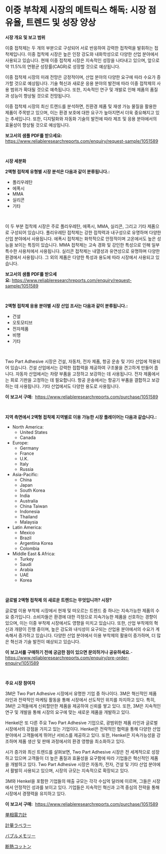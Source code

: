 <p><h1>이중 부착제 시장의 메트릭스 해독: 시장 점유율, 트렌드 및 성장 양상</h1></p><p><strong>시장 개요 및 보고 범위</strong></p>
<p><p>이중 접착제는 두 개의 부분으로 구성되어 서로 반응하여 강력한 접착력을 발휘하는 접착제입니다. 이중 접착제 시장은 높은 인장 강도와 내화학성으로 다양한 산업 분야에서 사용되고 있습니다. 현재 이중 접착제 시장은 지속적인 성장을 나타내고 있으며, 앞으로 약 11.5%의 연평균 성장률(CAGR)로 성장할 것으로 예상됩니다.</p><p>이중 접착제 시장의 미래 전망은 긍정적이며, 산업 분야의 다양한 요구에 따라 수요가 증가할 것으로 예상됩니다. 기술 혁신과 새로운 응용 분야의 발전에 따라 이중 접착제의 사용 범위가 확대될 것으로 예측됩니다. 또한, 지속적인 연구 및 개발로 인해 제품의 품질과 성능이 향상될 것으로 전망됩니다.</p><p>이중 접착제 시장의 최신 트렌드를 분석하면, 친환경 제품 및 재생 가능 물질을 활용한 제품이 주목받고 있으며, 이는 환경 보호에 대한 요구가 높아지면서 더욱 중요해지고 있는 추세입니다. 또한, 디지털화와 자동화 기술의 발전에 따라 제조 및 응용 분야에서의 효율성이 향상될 것으로 예상됩니다.</p></p>
<p><strong>보고서의 샘플 PDF를 받으세요:</strong> <a href="https://www.reliableresearchreports.com/enquiry/request-sample/1051589">https://www.reliableresearchreports.com/enquiry/request-sample/1051589</a></p>
<p>&nbsp;</p>
<p><strong>시장 세분화</strong></p>
<p><strong>2액형 접착제 유형별 시장 분석은 다음과 같이 분류됩니다.:</strong></p>
<p><ul><li>폴리우레탄</li><li>에폭시</li><li>MMA</li><li>실리콘</li><li>기타</li></ul></p>
<p>&nbsp;</p>
<p><p>이 두 부분 접착제 시장은 주로 폴리우레탄, 에폭시, MMA, 실리콘, 그리고 기타 제품으로 구성되어 있습니다. 폴리우레탄 접착제는 강한 접착력과 내구성으로 유명하며 다양한 산업 분야에서 사용됩니다. 에폭시 접착제는 화학적으로 안정적이며 고온에서도 높은 성능을 보이는 특징이 있습니다. MMA 접착제는 고속 경화 및 강인한 특성으로 인해 일부 특수한 사용처에서 사용됩니다. 실리콘 접착제는 내열성과 유연성으로 유명하며 다양한 환경에서 사용됩니다. 그 외의 제품은 다양한 특성과 용도에 따라 시장에서 사용되고 있습니다.</p></p>
<p><strong>보고서의 샘플 PDF를 받으세요:</strong>&nbsp;<a href="https://www.reliableresearchreports.com/enquiry/request-sample/1051589">https://www.reliableresearchreports.com/enquiry/request-sample/1051589</a></p>
<p>&nbsp;</p>
<p><strong> 2액형 접착제 응용 분야별 시장 산업 조사는 다음과 같이 분류됩니다.:</strong></p>
<p><ul><li>건설</li><li>오토모티브</li><li>전자제품</li><li>비행</li><li>기타</li></ul></p>
<p>&nbsp;</p>
<p><p>Two Part Adhesive 시장은 건설, 자동차, 전자 제품, 항공 운송 및 기타 산업에 적용되어 있습니다. 건설 산업에서는 강력한 접합력을 제공하여 구조물을 견고하게 만들어 줍니다. 자동차 산업에서는 차량 부품을 고정하고 보강하는 데 사용됩니다. 전자 제품에서는 회로 기판을 고정하는 데 필요합니다. 항공 운송에서는 항공기 부품을 결합하고 보강하는 데 사용됩니다. 기타 산업에서도 다양한 용도로 사용됩니다.</p></p>
<p><strong>이 보고서 구매:</strong>&nbsp; <a href="https://www.reliableresearchreports.com/purchase/1051589">https://www.reliableresearchreports.com/purchase/1051589</a></p>
<p>&nbsp;</p>
<p><strong>지역 측면에서 2액형 접착제 지역별로 이용 가능한 시장 플레이어는 다음과 같습니다.:</strong></p>
<p><ul>
    <li>
        North America:
        <ul>
            <li>United States</li>
            <li>Canada</li>
        </ul>
    </li>
    <li>
        Europe:
        <ul>
            <li>Germany</li>
            <li>France</li>
            <li>U.K.</li>
            <li>Italy</li>
            <li>Russia</li>
        </ul>
    </li>
    <li>
        Asia-Pacific:
        <ul>
            <li>China</li>
            <li>Japan</li>
            <li>South Korea</li>
            <li>India</li>
            <li>Australia</li>
            <li>China Taiwan</li>
            <li>Indonesia</li>
            <li>Thailand</li>
            <li>Malaysia</li>
        </ul>
    </li>
    <li>
        Latin America:
        <ul>
            <li>Mexico</li>
            <li>Brazil</li>
            <li>Argentina Korea</li>
            <li>Colombia</li>
        </ul>
    </li>
    <li>
        Middle East & Africa:
        <ul>
            <li>Turkey</li>
            <li>Saudi</li>
            <li>Arabia</li>
            <li>UAE</li>
            <li>Korea</li>
        </ul>
    </li>
    </ul></p>
<p>&nbsp;</p>
<p><strong>글로벌 2액형 접착제 의 새로운 트렌드는 무엇입니까? 시장?</strong></p>
<p><p>글로벌 이용 부착제 시장에서 현재 및 떠오르는 트렌드 중 하나는 지속가능한 제품의 수요 증가입니다. 소비자들은 환경에 대한 걱정으로 지속가능한 제품을 선호하는 경향이 있으며, 이는 이중 부착제 시장에서도 영향을 미치고 있습니다. 또한, 산업 부착제의 혁신과 개량이 진행 중이며, 높은 강도와 내식성이 요구되는 산업용 분야에서의 수요가 계속해서 증가하고 있습니다. 다양한 산업 분야에서 이용 부착제의 활용이 증가하며, 더 많은 혁신과 기술 발전이 예상되고 있습니다.</p></p>
<p><strong>이 보고서를 구매하기 전에 궁금한 점이 있으면 문의하거나 공유하세요.</strong>- <a href="https://www.reliableresearchreports.com/enquiry/pre-order-enquiry/1051589">https://www.reliableresearchreports.com/enquiry/pre-order-enquiry/1051589</a></p>
<p>&nbsp;</p>
<p><strong>주요 시장 참여자</strong></p>
<p><p>3M은 Two Part Adhesive 시장에서 유명한 기업 중 하나이다. 3M은 혁신적인 제품 라인과 전략적인 마케팅 활동을 통해 시장에서 선도적인 위치를 차지하고 있다. 특히, 3M은 고객들에게 신뢰할만한 제품을 제공하여 신뢰를 쌓고 있다. 또한, 3M은 지속적인 연구 및 개발을 통해 시장의 요구에 맞는 새로운 제품을 개발하고 있다.</p><p>Henkel은 또 다른 주요 Two Part Adhesive 기업으로, 광범위한 제품 라인과 글로벌 시장에서의 강점을 가지고 있는 기업이다. Henkel은 전략적인 협력을 통해 다양한 산업 분야에서 고객들에게 뛰어난 서비스를 제공하고 있다. 또한, Henkel은 지속가능성을 강조하며 제품 생산 및 판매 과정에서의 환경 영향을 최소화하고 있다.</p><p>시가 증가와 최신 트렌드를 살펴보면, Two Part Adhesive 시장은 전 세계적으로 성장하고 있으며 고객들이 더 높은 품질과 효율성을 요구함에 따라 기업들은 혁신적인 제품을 개발하고 있다. Two Part Adhesive 시장은 자동차, 전자, 건설 및 기타 산업 분야에서 활발히 사용되고 있으며, 시장의 규모는 지속적으로 확장되고 있다.</p><p>3M와 Henkel을 포함한 기업들의 매출 규모는 각각 수십억 달러에 이르며, 그들은 시장에서 안정적인 성과를 보이고 있다. 기업들은 지속적인 혁신과 고객 중심의 전략을 통해 시장에서 경쟁력을 유지하고 있다.</p></p>
<p><strong>이 보고서 구매:</strong>&nbsp;&nbsp;<a href="https://www.reliableresearchreports.com/purchase/1051589">https://www.reliableresearchreports.com/purchase/1051589</a></p>
<p><p><a href="https://medium.com/@craigurcottrte8/%E5%8D%98%E7%9B%B8%E9%9B%BB%E5%8A%9B%E8%A8%88%E5%B8%82%E5%A0%B4%E5%B1%95%E6%9C%9B-%E7%94%A3%E6%A5%AD%E6%A6%82%E6%B3%81%E3%81%A8%E4%BA%88%E6%B8%AC-2024%E5%B9%B4%E3%81%8B%E3%82%892031%E5%B9%B4-cb8de2eca098">単相電力計</a></p><p><a href="https://medium.com/@aurelianghideanu2022/%E3%83%87%E3%82%B3%E3%83%BC%E3%83%87%E3%82%A3%E3%83%B3%E3%82%B0%E3%82%A6%E3%82%A7%E3%82%A4%E3%83%A9%E3%83%99%E3%83%A9%E3%83%BC%E3%83%9E%E3%83%BC%E3%82%B1%E3%83%83%E3%83%88%E3%83%A1%E3%83%88%E3%83%AA%E3%82%AF%E3%82%B9-%E5%B8%82%E5%A0%B4%E3%82%B7%E3%82%A7%E3%82%A2-%E3%83%88%E3%83%AC%E3%83%B3%E3%83%89-%E3%81%8A%E3%82%88%E3%81%B3%E6%88%90%E9%95%B7%E3%83%91%E3%82%BF%E3%83%BC%E3%83%B3-f0312b8e5901">計量ラベラー</a></p><p><a href="https://github.com/AaronVargas43/Market-Research-Report-List-1/blob/main/66803429084.md">バブルメモリー</a></p><p><a href="https://github.com/CloydAbbott2023/Market-Research-Report-List-1/blob/main/30485979085.md">断熱コットン</a></p></p>
